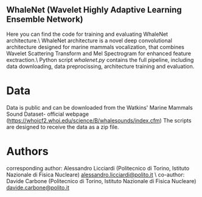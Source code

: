 ## WhaleNet (Wavelet Highly Adaptive Learning Ensemble Network) 

Here you can find the code for training and evaluating WhaleNet architecture.\\
WhaleNet architecture is a novel deep convolutional architecture designed for marine mammals vocalization, that combines Wavelet Scattering Transform and Mel Spectrogram for enhanced feature exctraction.\\ Python script _whalenet.py_ contains the full pipeline, including data downloading, data preprocissing, architecture training and evaluation.
# Data
Data is public and can be downloaded from the Watkins' Marine Mammals Sound Dataset- official webpage (https://whoicf2.whoi.edu/science/B/whalesounds/index.cfm) The scripts are designed to receive the data as a zip file.
# Authors
corresponding author: Alessandro Licciardi (Politecnico di Torino, Istituto Nazionale di Fisica Nucleare) alessandro.licciardi@polito.it \\
co-author: Davide Carbone (Politecnico di Torino, Istituto Nazionale di Fisica Nucleare) davide.carbone@polito.it

